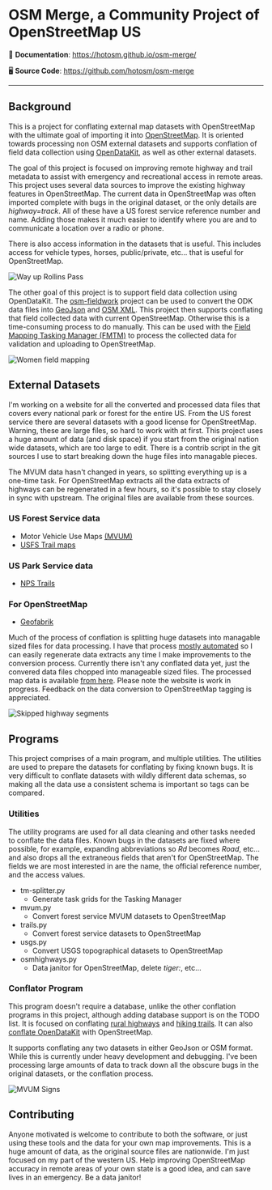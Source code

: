 # OSM Merge, a Community Project of OpenStreetMap US

📖 **Documentation**: <a href="https://hotosm.github.io/osm-merge/" target="_blank">https://hotosm.github.io/osm-merge/</a>

🖥️ **Source Code**: <a href="https://github.com/hotosm/osm-merge" target="_blank">https://github.com/hotosm/osm-merge</a>

---

## Background

This is a project for conflating external map datasets with
OpenStreetMap with the ultimate goal of importing it into
[OpenStreetMap](https://www.openstreetmap.org). It
is oriented towards processing non OSM external datasets and supports
conflation of field data collection using
[OpenDataKit](https://opendatakit.org/software/), as well as other
external datasets.

The goal of this project is focused on improving remote highway and
trail metadata to assist with emergency and recreational access in
remote areas. This project uses several data sources to improve the
existing highway features in OpenStreetMap. The current data in
OpenStreetMap was often imported complete with bugs in the 
original dataset, or the only details are *highway=track*. All of
these have a US forest service reference number and name. Adding those
makes it much easier to identify where you are and to communicate a
location over a radio or phone.

There is also access information in the datasets that is useful. This
includes access for vehicle types, horses, public/private, etc... that
is useful for OpenStreetMap.

![Way up Rollins Pass](https://github.com/hotosm/osm-merge/blob/main/docs/assets/small-rollinspass.png)

The other goal of this project is to support field data collection
using OpenDataKit. The
[osm-fieldwork](https://hotosm.github.io/osm-fieldwork/) project can
be used to convert the ODK data files into
[GeoJson](https://geojson.org/) and [OSM
XML](https://wiki.openstreetmap.org/wiki/OSM_XML). This
project then supports conflating that field collected data with
current OpenStreetMap. Otherwise this is a time-consuming process to
do manually. This can be used with the [Field Mapping Tasking Manager (FMTM)](fmtm.hotosm.org) to process the collected data for validation
and uploading to OpenStreetMap.

![Women field mapping](https://github.com/hotosm/osm-merge/blob/main/docs/assets/small-zanzibar.jpg)

## External Datasets

I'm working on a website for all the converted and processed data
files that covers every national park or forest for the entire US.
From the US forest service there are several datasets with a good
license for OpenStreetMap. Warning, these are large files, so hard to
work with at first. This project uses a huge amount of data (and disk
space) if you start from the original nation wide datasets, which are
too large to edit. There is a contrib script in the git sources I use
to start breaking down the huge files into managable pieces.

The MVUM data hasn't changed in years, so splitting everything up is a
one-time task. For OpenStreetMap extracts all the data extracts of
highways can be regenerated in a few hours, so it's possible to stay
closely in sync with upstream. The original files are available from
these sources.

### US Forest Service data

* Motor Vehicle Use Maps [(MVUM)](https://data.fs.usda.gov/geodata/edw/edw_resources/shp/S_USA.Road_MVUM.zip)
* [USFS Trail maps](https://data.fs.usda.gov/geodata/edw/edw_resources/shp/S_USA.TrailNFS_Publish.zip)

### US Park Service data

* [NPS Trails](https://public-nps.opendata.arcgis.com/search?collection=Dataset&q=trail)

### For OpenStreetMap

* [Geofabrik](http://download.geofabrik.de/north-america.html)

Much of the process of conflation is splitting huge datasets into
managable sized files for data processing. I have that process [mostly
automated](https://github.com/hotosm/osm-merge/tree/main/contrib) so I
can easily regenerate data extracts any time I make improvements to the
conversion process. Currently there isn't any conflated data yet, just the
convered data files chopped into manageable sized files. The processed
map data is available [from
here](http://5.78.72.214/osm-merge/). Please note the website is work
in progress. Feedback on the data conversion to OpenStreetMap tagging
is appreciated.

![Skipped highway segments](https://github.com/hotosm/osm-merge/blob/main/docs/assets/skippedsegments.png)

## Programs

This project comprises of a main program, and multiple utilities. The
utilities are used to prepare the datasets for conflating by fixing
known bugs. It is very difficult to conflate datasets with wildly
different data schemas, so making all the data use a consistent schema
is important so tags can be compared.

### Utilities

The utility programs are used for all data cleaning and other tasks
needed to conflate the data files. Known bugs in the datasets are
fixed where possible, for example, expanding abbreviations so *Rd*
becomes *Road*, etc... and also drops all the extraneous fields that
aren't for OpenStreetMap. The fields we are most interested in are the
name, the official reference number, and the access values.

* tm-splitter.py
    * Generate task grids for the Tasking Manager
* mvum.py
    * Convert forest service MVUM datasets to OpenStreetMap
* trails.py
    * Convert forest service datasets to OpenStreetMap
* usgs.py
    * Convert USGS topographical datasets to OpenStreetMap
* osmhighways.py
    * Data janitor for OpenStreetMap, delete *tiger:*, etc...

### Conflator Program

This program doesn't require a database, unlike the other conflation
programs in this project, although adding database support is on the
TODO list. It is focused on conflating [rural highways](highways.md)
and [hiking trails](trails.md). It can also [conflate
OpenDataKit](odkconflation.md) with OpenStreetMap.

It supports conflating any two datasets in either GeoJson or OSM
format. While this is currently under heavy development and
debugging. I've been processing large amounts of data to track down
all the obscure bugs in the original datasets, or the conflation
process.

![MVUM Signs](https://github.com/hotosm/osm-merge/blob/main/docs/assets/20210913_113539.jpg)

## Contributing

Anyone motivated is welcome to contribute to both the software, or
just using these tools and the data for your own map
improvements. This is a huge amount of data, as the original
source files are nationwide. I'm just focused on my part of the
western US. Help improving OpenStreetMap accuracy in remote areas
of your own state is a good idea, and can save lives in an
emergency. Be a data janitor!
